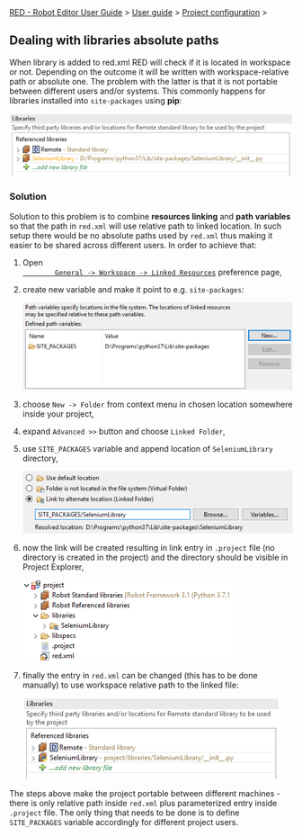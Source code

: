 <html>
<head>
<link href="PLUGINS_ROOT/org.robotframework.ide.eclipse.main.plugin.doc.user/help/style.css" rel="stylesheet" type="text/css"/>
</head>
<body>
<a href="RED/../../../../help/index.html">RED - Robot Editor User Guide</a> &gt; <a href="RED/../../../../help/user_guide/user_guide.html">User guide</a> &gt; <a href="RED/../../../../help/user_guide/project_config.html">Project configuration</a> &gt; 

<h2>Dealing with libraries absolute paths</h2>
<p>When library is added to red.xml RED will check if it is located in workspace or not. Depending on the 
    outcome it will be written with workspace-relative path or absolute one. The problem with the latter is that 
    it is not portable between different users and/or systems. This commonly happens for libraries installed into
    <code>site-packages</code> using <b>pip</b>:
    </p>
<img src="images/libs_paths_absolute.png"/>
<h3>Solution</h3>
<p>Solution to this problem is to combine <b>resources linking</b> and <b>path variables</b> so that the path
    in <code>red.xml</code> will use relative path to linked location. In such setup there would be no absolute paths used by 
    <code>red.xml</code> thus making it easier to be shared across different users. In order to achieve that:
    </p>
<ol>
<li><p>Open <code><a class="command" href="javascript:executeCommand('org.eclipse.ui.window.preferences(preferencePageId=org.eclipse.ui.preferencePages.LinkedResources)')">
        General -> Workspace -> Linked Resources</a></code> preference page,
        </p></li>
<li><p>create new variable and make it point to e.g. <code>site-packages</code>:
        </p><img src="images/libs_paths_absolute_var.png"/>
</li>
<li><p>choose <code>New -> Folder</code> from context menu in chosen location somewhere inside your project,
        </p></li>
<li><p>expand <code>Advanced &gt;&gt;</code> button and choose <code>Linked Folder</code>, 
        </p></li>
<li><p>use <code>SITE_PACKAGES</code> variable and append location of <code>SeleniumLibrary</code> directory,
        </p><img src="images/libs_paths_absolute_linked.png"/>
</li>
<li><p>now the link will be created resulting in link entry in <code>.project</code> file (no directory is 
        created in the project) and the directory should be visible in Project Explorer,
        </p><img src="images/libs_paths_absolute_project.png"/>
</li>
<li><p>finally the entry in <code>red.xml</code> can be changed (this has to be done manually) to use workspace
        relative path to the linked file:
        </p><img src="images/libs_paths_absolute_relative.png"/>
</li>
</ol>
<p>The steps above make the project portable between different machines - there is only relative path inside 
    <code>red.xml</code> plus parameterized entry inside <code>.project</code> file. The only thing that needs to be done
    is to define <code>SITE_PACKAGES</code> variable accordingly for different project users.
    </p>
<br/>
</body>
</html>